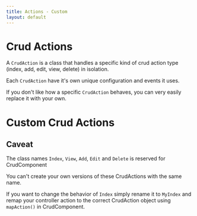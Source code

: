 ```yaml
---
title: Actions - Custom
layout: default
---
```


# Crud Actions

A `CrudAction` is a class that handles a specific kind of crud action type (index, add, edit, view, delete) in isolation.

Each `CrudAction` have it's own unique configuration and events it uses.

If you don't like how a specific `CrudAction` behaves, you can very easily replace it with your own.

# Custom Crud Actions

## Caveat

The class names `Index`, `View`, `Add`, `Edit` and `Delete` is reserved for CrudComponent

You can't create your own versions of these CrudActions with the same name.

If you want to change the behavior of `Index` simply rename it to `MyIndex` and remap your controller action to the correct CrudAction object using `mapAction()` in CrudComponent.
